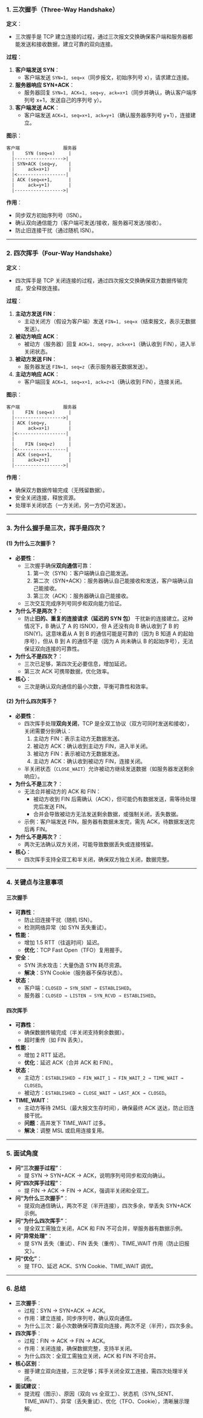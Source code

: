 
### 1. 三次握手（Three-Way Handshake）
**定义**：
- 三次握手是 TCP 建立连接的过程，通过三次报文交换确保客户端和服务器都能发送和接收数据，建立可靠的双向连接。

**过程**：
1. **客户端发送 SYN**：
   - 客户端发送 `SYN=1, seq=x`（同步报文，初始序列号 x），请求建立连接。
2. **服务器响应 SYN+ACK**：
   - 服务器回复 `SYN=1, ACK=1, seq=y, ack=x+1`（同步并确认，确认客户端序列号 x+1，发送自己的序列号 y）。
3. **客户端发送 ACK**：
   - 客户端发送 `ACK=1, seq=x+1, ack=y+1`（确认服务器序列号 y+1），连接建立。

**图示**：
```
客户端                服务器
  |    SYN (seq=x)     | 
  |------------------>|
  | SYN+ACK (seq=y,    |
  |     ack=x+1)       |
  |<------------------|
  | ACK (seq=x+1,      |
  |     ack=y+1)       |
  |------------------>|
```

**作用**：
- 同步双方初始序列号（ISN）。
- 确认双向通信能力（客户端可发送/接收，服务器可发送/接收）。
- 防止旧连接干扰（通过随机 ISN）。

---

### 2. 四次挥手（Four-Way Handshake）
**定义**：
- 四次挥手是 TCP 关闭连接的过程，通过四次报文交换确保双方数据传输完成，安全释放连接。

**过程**：
1. **主动方发送 FIN**：
   - 主动关闭方（假设为客户端）发送 `FIN=1, seq=x`（结束报文，表示无数据发送）。
2. **被动方响应 ACK**：
   - 被动方（服务器）回复 `ACK=1, seq=y, ack=x+1`（确认收到 FIN），进入半关闭状态。
3. **被动方发送 FIN**：
   - 服务器发送 `FIN=1, seq=z`（表示服务器无数据发送）。
4. **主动方响应 ACK**：
   - 客户端回复 `ACK=1, seq=x+1, ack=z+1`（确认收到 FIN），连接关闭。

**图示**：
```
客户端                服务器
  |    FIN (seq=x)     |
  |------------------>|
  | ACK (seq=y,        |
  |     ack=x+1)       |
  |<------------------|
  |                    |
  |    FIN (seq=z)     |
  |<------------------|
  | ACK (seq=x+1,      |
  |     ack=z+1)       |
  |------------------>|
```

**作用**：
- 确保双方数据传输完成（无残留数据）。
- 安全关闭连接，释放资源。
- 处理半关闭状态（一方关闭，另一方仍可发送）。

---

### 3. 为什么握手是三次，挥手是四次？
#### (1) 为什么三次握手？
- **必要性**：
  - 三次握手确保**双向通信**可靠：
    1. 第一次（SYN）：客户端确认自己能发送。
    2. 第二次（SYN+ACK）：服务器确认自己能接收和发送，客户端确认自己能接收。
    3. 第三次（ACK）：服务器确认自己能接收。
  - 三次交互完成序列号同步和双向能力验证。
- **为什么不是两次？**：
  - 防止**旧的、重复的连接请求（延迟的 SYN 包）** 干扰新的连接建立。这种情况下，B 确认了 A 的 ISN(X)，但 A 还没有向 B 确认收到了 B 的 ISN(Y)。这意味着从 A 到 B 的通信可能是可靠的（因为 B 知道 A 的起始序号），但从 B 到 A 的通信不是（因为 A 尚未确认 B 的起始序号），无法保证双向连接的可靠性。
- **为什么不是四次？**：
  - 三次已足够，第四次无必要信息，增加延迟。
  - 第三次 ACK 可携带数据，优化效率。
- **核心**：
  - 三次是确认双向通信的最小次数，平衡可靠性和效率。

#### (2) 为什么四次挥手？
- **必要性**：
  - 四次挥手处理**双向关闭**，TCP 是全双工协议（双方可同时发送和接收），关闭需要分别确认：
    1. 主动方 FIN：表示主动方无数据发送。
    2. 被动方 ACK：确认收到主动方 FIN，进入半关闭。
    3. 被动方 FIN：表示被动方无数据发送。
    4. 主动方 ACK：确认收到被动方 FIN，连接关闭。
  - 半关闭状态（`CLOSE_WAIT`）允许被动方继续发送数据（如服务器发送剩余响应）。
- **为什么不是三次？**：
  - 无法合并被动方的 ACK 和 FIN：
    - 被动方收到 FIN 后需确认（ACK），但可能仍有数据发送，需等待处理完后发送 FIN。
    - 合并会导致被动方无法发送剩余数据，或强制关闭，丢失数据。
  - 示例：客户端发送 FIN，服务器有数据未发完，需先 ACK，待数据发送完后再 FIN。
- **为什么不是两次？**：
  - 两次无法确认双方关闭，可能导致数据丢失或连接残留。
- **核心**：
  - 四次挥手支持全双工和半关闭，确保双方独立关闭，数据完整。

---

### 4. 关键点与注意事项
#### 三次握手
- **可靠性**：
  - 防止旧连接干扰（随机 ISN）。
  - 检测网络异常（如 SYN 丢失重试）。
- **性能**：
  - 增加 1.5 RTT（往返时间）延迟。
  - **优化**：TCP Fast Open（TFO）复用握手。
- **安全**：
  - SYN 洪水攻击：大量伪造 SYN 耗尽资源。
  - **解决**：SYN Cookie（服务器不保存状态）。
- **状态**：
  - 客户端：`CLOSED → SYN_SENT → ESTABLISHED`。
  - 服务器：`CLOSED → LISTEN → SYN_RCVD → ESTABLISHED`。

#### 四次挥手
- **可靠性**：
  - 确保数据传输完成（半关闭支持剩余数据）。
  - 超时重传（如 FIN 丢失）。
- **性能**：
  - 增加 2 RTT 延迟。
  - **优化**：延迟 ACK（合并 ACK 和 FIN）。
- **状态**：
  - 主动方：`ESTABLISHED → FIN_WAIT_1 → FIN_WAIT_2 → TIME_WAIT → CLOSED`。
  - 被动方：`ESTABLISHED → CLOSE_WAIT → LAST_ACK → CLOSED`。
- **TIME_WAIT**：
  - 主动方等待 2MSL（最大报文生存时间），确保最终 ACK 送达，防止旧连接干扰。
  - **问题**：高并发下 TIME_WAIT 过多。
  - **解决**：调整 MSL 或启用连接复用。

---

### 5. 面试角度
- **问“三次握手过程”**：
  - 提 SYN → SYN+ACK → ACK，说明序列号同步和双向确认。
- **问“四次挥手过程”**：
  - 提 FIN → ACK → FIN → ACK，强调半关闭和全双工。
- **问“为什么三次握手”**：
  - 提双向通信确认，两次不足（半开连接），四次多余，举丢失 SYN+ACK 示例。
- **问“为什么四次挥手”**：
  - 提全双工需独立关闭，ACK 和 FIN 不可合并，举服务器有数据示例。
- **问“异常处理”**：
  - 提 SYN 丢失（重试）、FIN 丢失（重传）、TIME_WAIT 作用（防止旧报文）。
- **问“优化”**：
  - 提 TFO、延迟 ACK、SYN Cookie、TIME_WAIT 调优。

---

### 6. 总结
- **三次握手**：
  - 过程：SYN → SYN+ACK → ACK。
  - 作用：建立连接，同步序列号，确认双向通信。
  - 为什么三次：最小次数确保可靠双向连接，两次不足（半开），四次多余。
- **四次挥手**：
  - 过程：FIN → ACK → FIN → ACK。
  - 作用：关闭连接，确保数据完整，支持半关闭。
  - 为什么四次：全双工需独立关闭，ACK 和 FIN 不可合并。
- **核心区别**：
  - 握手建立双向连接，三次足够；挥手关闭全双工连接，需四次处理半关闭。
- **面试建议**：
  - 提流程（图示）、原因（双向 vs 全双工）、状态机（SYN_SENT、TIME_WAIT）、异常（丢失重试）、优化（TFO、Cookie），清晰展示理解。